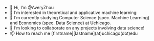 - 👋 Hi, I’m @AveryZhou
- 👀 I’m interested in theoretical and applicative machine learning
- 🌱 I’m currently studying Computer Science (spec. Machine Learning) and Economics (spec. Data Science) at Uchicago. 
- 💞️ I’m looking to collaborate on any projects involving data science!
- 📫 How to reach me \[firstname]\[lastname](at)uchicago(dot)edu

<!---
AveryZhou/AveryZhou is a ✨ special ✨ repository because its `README.md` (this file) appears on your GitHub profile.
You can click the Preview link to take a look at your changes.
--->
